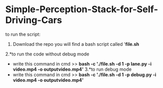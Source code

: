 # Simple-Perception-Stack-for-Self-Driving-Cars

to run the script:
1. Download the repo
  you will find a bash script called '**file.sh**

2.*to run the code without debug mode
* write this command in cmd  >>   **bash -c './file.sh -d 1 -p lane.py -i video.mp4 -o outputvideo.mp4'**
3.*to run debug mode
* write this command in cmd  >>   **bash -c './file.sh -d 1 -p debug.py -i video.mp4 -o outputvideo.mp4'**

